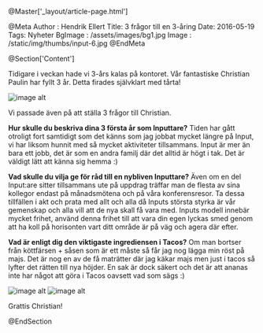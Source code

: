 @Master['_layout/article-page.html']

@Meta
Author : Hendrik Ellert
Title: 3 frågor till en 3-åring
Date: 2016-05-19
Tags: Nyheter
BgImage : /assets/images/bg1.jpg
Image : /static/img/thumbs/input-6.jpg
@EndMeta

@Section['Content']

Tidigare i veckan hade vi 3-års kalas på kontoret. Vår fantastiske Christian Paulin har fyllt 3 år. Detta firades självklart med tårta!

![image alt](/static/img/nyheter/ChristianPaulin.jpg)

Vi passade även på att ställa 3 frågor till Christian.

**Hur skulle du beskriva dina 3 första år som Inputtare?**
Tiden har gått otroligt fort samtidigt som det känns som jag jobbat mycket längre på Input, vi har liksom hunnit med så mycket aktiviteter tillsammans. Input är mer än bara ett jobb, det är som en andra familj där det alltid är högt i tak. Det är väldigt lätt att känna sig hemma :)

**Vad skulle du vilja ge för råd till en nybliven Inputtare?**
Även om en del Input:are sitter tillsammans ute på uppdrag träffar man de flesta av sina kollegor endast på månadsmötena och på våra konferensresor. Ta dessa tillfällen i akt och prata med allt och alla då Inputs största styrka är vår gemenskap och alla vill att de nya skall få vara med. Inputs modell innebär mycket frihet, använd denna frihet till att vara din egen lyckas smed genom att ha koll på horisonten vart ditt område är på väg och agera där efter.

**Vad är enligt dig den viktigaste ingrediensen i Tacos?**
Om man bortser från köttfärsen + såsen som är ett måste så får jag nog lägga min röst på majs. Det är nog en av de få maträtter där jag käkar majs men just i tacos så lyfter det rätten till nya höjder. En sak är dock säkert och det är att ananas inte har något att göra i Tacos oavsett vad som sägs :) 

![image alt](/static/img/nyheter/ChristianFest.jpg)  ![image alt](/static/img/nyheter/ChristianPaulinCake.jpg)

Grattis Christian!

@EndSection
